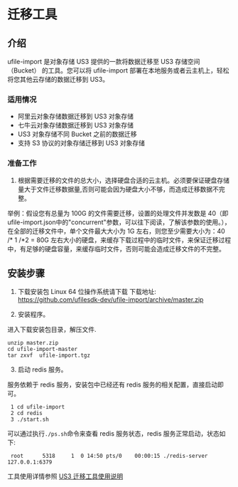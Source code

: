 

# 迁移工具

## 介绍
ufile-import 是对象存储 US3 提供的一款将数据迁移至 US3 存储空间（Bucket） 的工具。您可以将 ufile-import 部署在本地服务或者云主机上，轻松将您其他云存储的数据迁移到 US3。

### 适用情况

* 阿里云对象存储数据迁移到 US3 对象存储
* 七牛云对象存储数据迁移到 US3 对象存储
* US3 对象存储不同 Bucket 之前的数据迁移
* 支持 S3 协议的对象存储迁移到 US3 对象存储

### 准备工作
1. 根据需要迁移的文件的总大小，选择硬盘合适的云主机。必须要保证硬盘存储量大于文件迁移数据量,否则可能会因为硬盘大小不够，而造成迁移数据不完整。  

举例：假设您有总量为 100G 的文件需要迁移，设置的处理文件并发数是 40（即ufile-import.json中的"concurrent"参数，可以往下阅读，了解该参数的使用。），在全部的迁移文件中，单个文件最大大小为 1G 左右，则您至少需要大小为：40 /* 1 /*2 = 80G 左右大小的硬盘，来缓存下载过程中的临时文件，来保证迁移过程中，有足够的硬盘容量，来缓存临时文件，否则可能会造成迁移文件的不完整。

## 安装步骤

1. 下载安装包
Linux 64 位操作系统请下载
下载地址: https://github.com/ufilesdk-dev/ufile-import/archive/master.zip

2. 安装程序。

进入下载安装包目录，解压文件. 

    unzip master.zip 
    cd ufile-import-master  
    tar zxvf  ufile-import.tgz 

3. 启动 redis 服务。

服务依赖于 redis 服务，安装包中已经还有 redis 服务的相关配置，直接启动即可。  

     1 cd ufile-import  
     2 cd redis 
     3 ./start.sh 

可以通过执行`./ps.sh`命令来查看 redis 服务状态，redis 服务正常启动，状态如下:

     root      5318     1  0 14:50 pts/0    00:00:15 ./redis-server 127.0.0.1:6379

工具使用详情参照 [US3 迁移工具使用说明](https://github.com/ufilesdk-dev/ufile-import)
